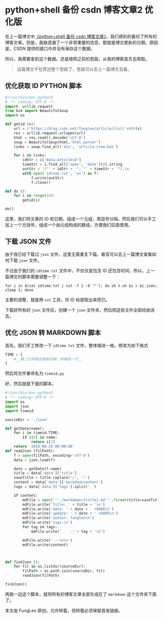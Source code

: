 # python+shell 备份 csdn 博客文章2 优化版

在上一篇博文中[《python+shell 备份 csdn 博客文章》](https://blog.csdn.net/fungleo/article/details/80854002)，我们顺利的备份了所有的博客文章。但是，我缺遗漏了一个非常重要的信息，那就是博文更新的日期。原因是，CSDN 提供的接口中并没有保存这个数据。


所以，我需要拿到这个数据。还是按照之前的思路，从我的博客首页去爬取。

> 这篇博文不在赘述整个思路了，思路可以去上一篇博文去看。

## 优化获取 ID PYTHON 脚本

```python
#!/usr/bin/env python3
# -*- coding: UTF-8 -*-
import  urllib.request
from bs4 import BeautifulSoup
import os

def getid (x):
    url = r'https://blog.csdn.net/fungleo/article/list/'+str(x)
    res = urllib.request.urlopen(url)
    html = res.read().decode('utf-8')
    soup = BeautifulSoup(html,'html.parser')
    links = soup.find_all('div', 'article-item-box')

    for i in links:
        idStr = i['data-articleid']
        timeStr = i.find_all('span', 'date')[0].string
        outStr = '("' + idStr + '", "' + timeStr + '"),\n'
        with open('idtime.txt', 'a+') as f:
            f.write(outStr)
            f.close()

def do ():
    for i in range(14):
        getid(i)

do()
```

这里，我们将文章的 ID 和日期，组成一个元组，用逗号分隔。然后我们可以手工加上一个方括号，组成一个由元组构成的数组，方便我们后面使用。

## 下载 JSON 文件

由于我已经下载过 `json` 文件，这里无需重复下载。看官可以去上一篇博文查看如何下载 `json` 文件。


不过由于我们的 `idtime.txt` 文件中，不仅仅是包含 ID 还包含时间，所以，上一篇博文的脚本需要调整一下：

```shell
for i in $(cat idtime.txt | cut -f 2 -d '"'); do sh t.sh $i > $i.json; sleep 1; done
```

主要的调整，就是用 `cut` 工具，将 ID 给提取出来而已。

下载好所有的 `json` 文件后，创建一个 `json` 文件夹，然后把这些文件全部给放进去。


## 优化 JSON 转 MARKDOWN 脚本

首先，我们手工修改一下 `idtime.txt` 文件，整体缩进一格，修改为如下格式

```python
TIME = [
    #__第二行开始为原有内容，并缩进一行__
]
```

然后将文件重命名为 `timeid.py`

好，然后就是下面的脚本。

```python
#!/usr/bin/env python3
# -*- coding: UTF-8 -*-
import os
import json
import timeid

sourceDir = './json'

def getDate(name):
    for i in timeid.TIME:
        if i[0] in name:
            return i[1]
    return '2018-06-29 00:00:00'
def readJson (filPath):
    f = open(filPath, encoding='utf-8')
    data = json.load(f)

    date = getDate(f.name)
    title = data['data']['title']
    saveTitle = title.replace('/', ':')
    content = data['data']['markdowncontent']
    tags = data['data']['tags'].split(',')

    if content:
        mdFile = open('''./markdown/{title}.md'''.format(title=saveTitle), 'a+')
        mdFile.write('title: ' + title + '\n')
        mdFile.write('date: ' + date + ' +0800\n')
        mdFile.write('update: ' + date + ' +0800\n')
        mdFile.write('author: fungleo\n')
        mdFile.write('tags:\n')
        for tag in tags:
            mdFile.write('    -' + tag + '\n')

        mdFile.write('---\n\n')
        mdFile.write(content)



def findJson ():
    for fil in os.listdir(sourceDir):
        filPath = os.path.join(sourceDir, fil)
        readJson(filPath)

findJson()
```
再跑一边这个脚本，就将所有的博客文章全部生成在了 `markdown` 这个文件夹下面了。



本文由 FungLeo 原创，允许转载，但转载必须保留首发链接。


